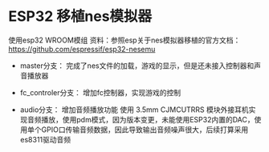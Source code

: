 # ESP32 移植nes模拟器

使用esp32 WROOM模组
资料：参照esp关于nes模拟器移植的官方文档：https://github.com/espressif/esp32-nesemu


- master分支：
完成了nes文件的加载，游戏的显示，但是还未接入控制器和声音播放器

- fc_controler分支：
增加fc控制器，实现游戏的控制


- audio分支：
增加音频播放功能
使用 3.5mm CJMCUTRRS 模块外接耳机实现音频播放，使用pdm模式，因为版本变更，未能使用ESP32内置的DAC，使用单个GPIO口传输音频数据，因此导致输出音频噪声很大，后续打算采用es8311驱动音频


